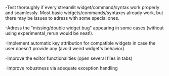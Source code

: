 -Test thoroughly if every streamlit widget/command/syntax work properly and seamlessly.
Most basic widgets/commands/syntaxes already work, but there may be issues to adress with some special ones.

-Adress the "missing/double widget bug" appearing in some cases (without using experimental_rerun would be neat!).

-Implement automatic key attribution for compatible widgets in case the user doesn't provide any (avoid weird widget's behavior)

-Improve the editor functionalities (open several files in tabs)

-Improve robustness via adequate exception handling 
